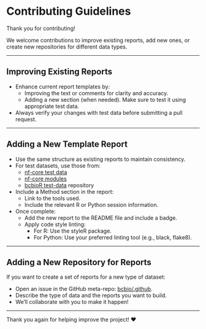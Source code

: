 # Contributing Guidelines

Thank you for contributing!

We welcome contributions to improve existing reports, add new ones, or create new repositories for different data types.

---

## Improving Existing Reports

- Enhance current report templates by:
  - Improving the text or comments for clarity and accuracy.
  - Adding a new section (when needed). Make sure to test it using appropriate test data.
- Always verify your changes with test data before submitting a pull request.

---

## Adding a New Template Report

- Use the same structure as existing reports to maintain consistency.
- For test datasets, use those from:
  - [nf-core test data](https://github.com/nf-core/test-datasets)
  - [nf-core modules](https://github.com/nf-core/modules/blob/master/tests/config/test_data.config)
  - [bcbioR test-data](https://github.com/bcbio/bcbioR-test-data) repository
- Include a Method section in the report:
  - Link to the tools used.
  - Include the relevant R or Python session information.
- Once complete:
  - Add the new report to the README file and include a badge.
  - Apply code style linting:
    - For R: Use the styleR package.
    - For Python: Use your preferred linting tool (e.g., black, flake8).

---

## Adding a New Repository for Reports

If you want to create a set of reports for a new type of dataset:

- Open an issue in the GitHub meta-repo: [bcbio/.github](https://github.com/bcbio/.github/issues).
- Describe the type of data and the reports you want to build.
- We’ll collaborate with you to make it happen!

---

Thank you again for helping improve the project! ❤️
